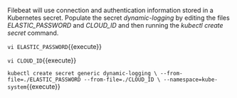 Filebeat will use connection and authentication information stored in a Kubernetes secret.  Populate the secret *dynamic-logging* by editing the files *ELASTIC_PASSWORD* and *CLOUD_ID* and then running the *kubectl create secret* command.

`vi ELASTIC_PASSWORD`{{execute}}

`vi CLOUD_ID`{{execute}}

`kubectl create secret generic dynamic-logging \
--from-file=./ELASTIC_PASSWORD --from-file=./CLOUD_ID \
--namespace=kube-system`{{execute}}

